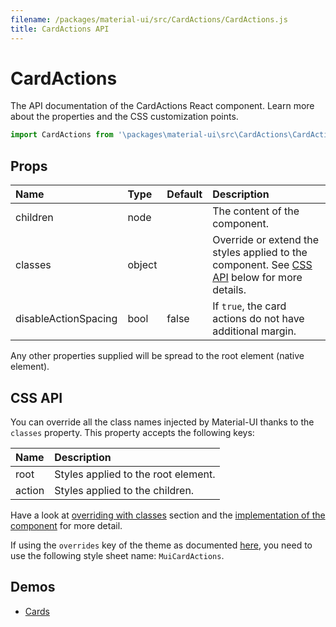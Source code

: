 ```yaml
---
filename: /packages/material-ui/src/CardActions/CardActions.js
title: CardActions API
---
```


<!--- This documentation is automatically generated, do not try to edit it. -->

# CardActions

<p class="description">The API documentation of the CardActions React component. Learn more about the properties and the CSS customization points.</p>

```js
import CardActions from '\packages\material-ui\src\CardActions\CardActions';
```



## Props

| Name | Type | Default | Description |
|:-----|:-----|:--------|:------------|
| <span class="prop-name">children</span> | <span class="prop-type">node</span> |   | The content of the component. |
| <span class="prop-name">classes</span> | <span class="prop-type">object</span> |   | Override or extend the styles applied to the component. See [CSS API](#css-api) below for more details. |
| <span class="prop-name">disableActionSpacing</span> | <span class="prop-type">bool</span> | <span class="prop-default">false</span> | If `true`, the card actions do not have additional margin. |

Any other properties supplied will be spread to the root element (native element).

## CSS API

You can override all the class names injected by Material-UI thanks to the `classes` property.
This property accepts the following keys:


| Name | Description |
|:-----|:------------|
| <span class="prop-name">root</span> | Styles applied to the root element.
| <span class="prop-name">action</span> | Styles applied to the children.

Have a look at [overriding with classes](/customization/overrides/#overriding-with-classes) section
and the [implementation of the component](https://github.com/mui-org/material-ui/tree/master/packages/material-ui/src/CardActions/CardActions.js)
for more detail.

If using the `overrides` key of the theme as documented
[here](/customization/themes/#customizing-all-instances-of-a-component-type),
you need to use the following style sheet name: `MuiCardActions`.

## Demos

- [Cards](/demos/cards/)


